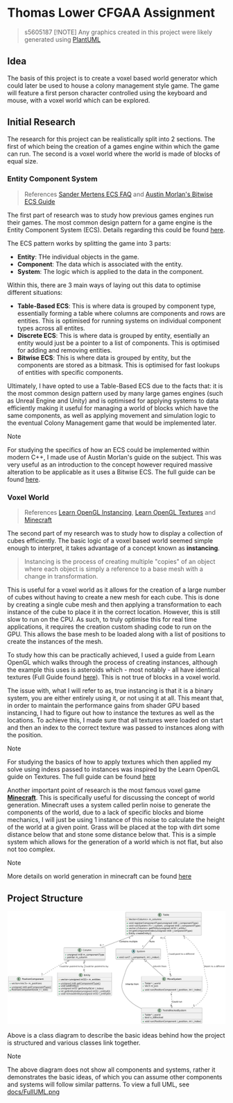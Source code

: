 # Thomas Lower CFGAA Assignment
> s5605187
> [!NOTE]
> Any graphics created in this project were likely generated using [PlantUML](https://plantuml.com/)

## Idea

The basis of this project is to create a voxel based world generator which could later be used to house a colony management style game. The game will feature a first person character controlled using the keyboard and mouse, with a voxel world which can be explored.

## Initial Research

The research for this project can be realistically split into 2 sections. The first of which being the creation of a games engine within which the game can run. The second is a voxel world where the world is made of blocks of equal size.

### Entity Component System

> References [Sander Mertens ECS FAQ](https://github.com/SanderMertens/ecs-faq) and [Austin Morlan's Bitwise ECS Guide](https://austinmorlan.com/posts/entity_component_system/)

The first part of research was to study how previous games engines run their games. The most common design pattern for a game engine is the Entity Component System (ECS). Details regarding this could be found [here](https://github.com/SanderMertens/ecs-faq).

The ECS pattern works by splitting the game into 3 parts:
- **Entity**: THe individual objects in the game.
- **Component**: The data which is associated with the entity.
- **System**: The logic which is applied to the data in the component.

Within this, there are 3 main ways of laying out this data to optimise different situations:

- **Table-Based ECS**: This is where data is grouped by component type, essentially forming a table where columns are components and rows are entities. This is optimised for running systems on individual component types across all entites.
- **Discrete ECS**: This is where data is grouped by entity, esentially an entity would just be a pointer to a list of components. This is optimised for adding and removing entities.
- **Bitwise ECS**: This is where data is grouped by entity, but the components are stored as a bitmask. This is optimised for fast lookups of entities with specific components.

Ultimately, I have opted to use a Table-Based ECS due to the facts that: it is the most common design pattern used by many large games engines (such as Unreal Engine and Unity) and is optimised for applying systems to data efficiently making it useful for managing a world of blocks which have the same components, as well as applying movement and simulation logic to the eventual Colony Management game that would be implemented later.

> [!NOTE]
> For studying the specifics of how an ECS could be implemented within modern C++, I made use of Austin Morlan's guide on the subject. This was very useful as an introduction to the concept however required massive alteration to be applicable as it uses a Bitwise ECS. The full guide can be found [here](https://austinmorlan.com/posts/entity_component_system/).

### Voxel World

> References [Learn OpenGL Instancing](https://learnopengl.com/Advanced-OpenGL/Instancing), [Learn OpenGL Textures](https://learnopengl.com/Getting-started/Textures) and [Minecraft](https://www.minecraft.net/en-us)

The second part of my research was to study how to display a collection of cubes efficiently. The basic logic of a voxel based world seemed simple enough to interpret, it takes advantage of a concept known as **instancing**.

> Instancing is the process of creating multiple "copies" of an object where each object is simply a reference to a base mesh with a change in transformation.

This is useful for a voxel world as it allows for the creation of a large number of cubes without having to create a new mesh for each cube. This is done by creating a single cube mesh and then applying a transformation to each instance of the cube to place it in the correct location. However, this is still slow to run on the CPU. As such, to truly optimise this for real time applications, it requires the creation custom shading code to run on the GPU. This allows the base mesh to be loaded
along with a list of positions to create the instances of the mesh.

To study how this can be practically achieved, I used a guide from Learn OpenGL which walks through the process of creating instances, although the example this uses is asteroids which - most notably - all have identical textures (Full Guide found [here](https://learnopengl.com/Advanced-OpenGL/Instancing)). This is not true of blocks in a voxel world.

The issue with, what I will refer to as, true instancing is that it is a binary system, you are either entirely using it, or not using it at all. This meant that, in order to maintain the performance gains from shader GPU based instancing, I had to figure out how to instance the textures as well as the locations. To achieve this, I made sure that all textures were loaded on start and then an index to the correct texture was passed to instances along with the position.

> [!NOTE]
> For studying the basics of how to apply textures which then applied my solve using indexs passed to instances was inspired by the Learn OpenGL guide on Textures. The full guide can be found [here](https://learnopengl.com/Getting-started/Textures)

Another important point of research is the most famous voxel game **[Minecraft](https://www.minecraft.net/en-us)**. This is specifically useful for discussing the concept of world generation. Minecraft uses a system called perlin noise to generate the components of the world, due to a lack of specific blocks and biome mechanics, I will just be using 1 instance of this noise to calculate the height of the world at a given point. Grass will be placed at the top with dirt some distance below that
and stone some distance below that. This is a simple system which allows for the generation of a world which is not flat, but also not too complex.

> [!NOTE]
> More details on world generation in minecraft can be found [here](https://minecraft.wiki/w/World_generation)

## Project Structure

![/docs/ClassDiagram.png](https://github.com/NCCA/programming-assignment-supersliser/blob/docs/docs/ClassDiagram.png?raw=true)

Above is a class diagram to describe the basic ideas behind how the project is structured and various classes link together.

> [!NOTE]
> The above diagram does not show all components and systems, rather it demonstrates the basic ideas, of which you can assume other components and systems will follow similar patterns. To view a full UML, see [docs/FullUML.png](https://githib.com/NCCA/programming-assignment-supersliser/blob/docs/docs/fullUML.png?raw=true)
